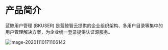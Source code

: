 # 产品简介

蓝鲸用户管理 (BKUSER) 是蓝鲸智云提供的企业组织架构、多用户目录等集中的用户管理解决方案，为企业统一登录提供认证源服务。

![image-20201110171106142](README/image-20201110171106142.png)

